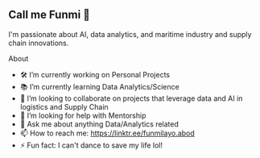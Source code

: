 ## Call me Funmi 👋
I'm passionate about AI, data analytics, and maritime industry and supply chain innovations.

About

- 🛠️ I’m currently working on Personal Projects
- 📚 I’m currently learning Data Analytics/Science
- 🤝 I’m looking to collaborate on projects that leverage data and AI in logistics and Supply Chain
- 🧐 I’m looking for help with Mentorship
- 💬 Ask me about anything Data/Analytics related
- 📫 How to reach me: https://linktr.ee/funmilayo.abod
- ⚡ Fun fact: I can't dance to save my life lol!
